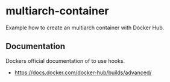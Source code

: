 # multiarch-container

Example how to create an multiarch container with Docker Hub.

## Documentation

Dockers official documentation of to use hooks.

* https://docs.docker.com/docker-hub/builds/advanced/

